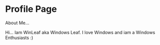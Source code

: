 # Profile Page
About Me...

Hi...
Iam WinLeaf aka Windows Leaf.
I love Windows and iam a Windows Enthusiasts :)
